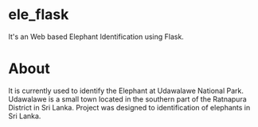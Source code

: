 
# ele_flask 
It's an Web based Elephant Identification using Flask. 

# About 
It is currently used to identify the Elephant at Udawalawe National Park. Udawalawe is a small town located in the southern part of the Ratnapura District in Sri Lanka.
Project was designed to identification of elephants in Sri Lanka.
